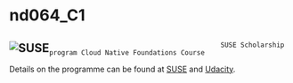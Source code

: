 
# nd064_C1
 
## <a href="https://www.suse.com/" ><img src="https://www.suse.com/assets/img/suse-white-logo-green.svg" style="float:left; max-width: 80px; display: inline" alt="SUSE"/></a>  
  
  
  
                                               SUSE Scholarship program Cloud Native Foundations Course 
                                             


  
  
Details on the programme can be found at [SUSE](https://www.suse.com/c/suse-sponsors-300-scholarships-in-cloud-native-education-src/) and [Udacity](https://www.udacity.com/scholarships/suse-cloud-native-foundations-scholarship).
 
